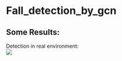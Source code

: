# Fall_detection_by_gcn

## Some Results:
Detection in real environment: <br>
![](https://github.com/abcqmars/Fall_detection_by_gcn/blob/main/fall_example.gif)
